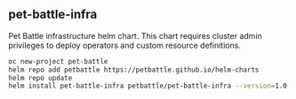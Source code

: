 ## pet-battle-infra

Pet Battle infrastructure helm chart. This chart requires cluster admin privileges to deploy operators and custom resource definitions.

```bash
oc new-project pet-battle
helm repo add petbattle https://petbattle.github.io/helm-charts
helm repo update
helm install pet-battle-infra petbattle/pet-battle-infra --version=1.0.2 --set pet-battle-infra.operatorgroup.enabled=true --set pet-battle-infra.operatorgroup.targetNamespaces={pet-battle}
```
